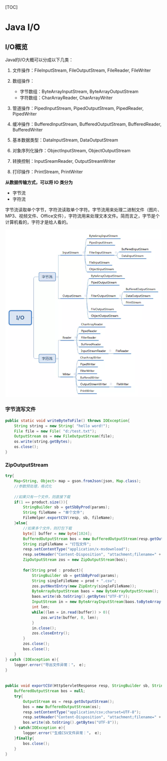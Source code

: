 [TOC]

# Java I/O

## I/O概览

Java的I/O大概可以分成以下几类：

1. 文件操作：FileInputStream, FileOutputStream, FileReader, FileWriter

2. 数组操作：

   	- 字节数组：ByteArrayInputStream, ByteArrayOutputStream
   	- 字符数组：CharArrayReader, CharArrayWriter

3. 管道操作：PipedInputStream, PipedOutputStream, PipedReader, PipedWriter

4. 缓冲操作：BufferedInputStream, BufferedOutputStream, BufferedReader, BufferedWriter

5. 基本数据类型：DataInputStream, DataOutputStream

6. 对象序列化操作：ObjectInputStream, ObjectOutputStream

7. 转换控制：InputSreamReader, OutputStreamWriter

8. 打印操作：PrintStream, PrintWriter

    

**从数据传输方式，可以将 IO 类分为**

- 字节流
- 字符流

字节流读取单个字节，字符流读取单个字符。字节流用来处理二进制文件（图片、MP3、视频文件、Office文件），字符流用来处理文本文件。简而言之，字节是个计算机看的，字符才是给人看的。

![JavaIO分类](https://github.com/pixx1225/Axing-Tech/blob/master/images/JavaIO分类.png)



### 字节流写文件

```java
public static void writeByteToFile() throws IOException{
    String string = new String( "hello word!");
    File file = new File( "d:/test.txt");
    OutputStream os = new FileOutputStream(file);
    os.write(string.getBytes);
    os.close();
}
```



### ZipOutputStream

```java
try{
    Map<String, Object> map = gson.fromJson(json, Map.class);
    //参数预处理，格式化
    
    //如果只有一个文件，则直接下载
    if(1 == product.size()){
        StringBuilder sb = getSbByProd(params);
        String fileName = "单个文件";
        FileHelper.exportCSV(resp, sb, fileName);
    }else{
        //如果多个文件，则打包下载
        byte[] buffer = new byte[1024];
        BufferedOutputStream bos = new BufferedOutputStream(resp.getOutputStream());
        String zipFileName = "打包文件";
        resp.setContentType("application/x-msdownload");
        resp.setHeader("Content-Disposition", "attachment;filename=" + URLEncoder.encode(zipFileName + ".zip", "UTF-8"));
        ZipOutputStream zos = new ZipOutputStream(bos);
        
        for(String prod : product){
            StringBuilder sb = getSbByProd(params);
            String singleFileName = prod + ".csv";
            zos.putNextEntry(new ZipEntry(singleFileName));
            ByteArrayOutputStream baos = new ByteArrayOutputStream();
            baos.write(sb.toString().getBytes("UTF-8"));
            InputStream in = new ByteArrayInputStream(baos.toByteArray());
            int len;
            while((len = in.read(buffer)) > 0){
                zos.write(buffer, 0, len);
            }
            in.close();
            zos.closeEntry();
        }
        zos.close();
        bos.close();
    }
} catch (IOException e){
    logger.error("导出文件异常："， e);
}


public void exportCSV(HttpServletResponse resp, StringBuilder sb, String filename){
    BufferedOutputStream bos = null;
    try{
        OutputStream os = resp.getOutputStream();
        bos = new BufferedOutputStream(os);
        resp.setContentType("application/csv;charset=UTF-8");
        resp.setHeader("Content-Disposition", "attachment;filename=" + URLEncoder.encode(filename + ".csv", "UTF-8"));
        bos.write(sb.toString().getBytes("UTF-8"));
    } catch(IOException e){
        logger.error("生成CSV文件异常："， e);
    }finally{
        bos.close();
    }
}
```

